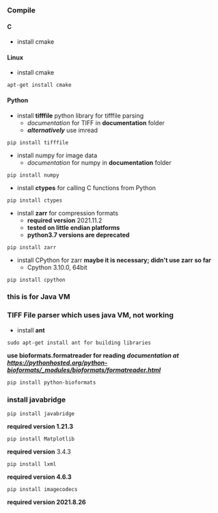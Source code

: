 ### Compile
#### C
- install cmake
#### Linux
- install cmake
```
apt-get install cmake
```
#### Python
- install **tifffile** python library for tifffile parsing
	- _documentation_ for TIFF in **documentation** folder 
	- ***alternatively*** use imread
```
pip install tifffile 
```
- install numpy for image data
	- _documentation_ for numpy in **documentation** folder 
```
pip install numpy
```
- install **ctypes** for calling C functions from Python
```
pip install ctypes
```
- install **zarr** for compression formats
	- **required version** 2021.11.2
	- **tested on little endian platforms**
	- **python3.7 versions are deprecated**
```
pip install zarr
```
- install CPython for zarr **maybe it is necessary; didn't use zarr so far**
	- Cpython 3.10.0, 64bit
```
pip install cpython
```

### this is for Java VM 
### TIFF File parser which uses java VM, **not working**
- install **ant**
```
sudo apt-get install ant for building libraries
```
**use bioformats.formatreader for reading**
***documentation at https://pythonhosted.org/python-bioformats/_modules/bioformats/formatreader.html***

```
pip install python-bioformats
```
### install javabridge
```
pip install javabridge
```
**required version 1.21.3**

```
pip install Matplotlib 
```
**required version** 3.4.3

```
pip install lxml
```
**required version 4.6.3**

```
pip install imagecodecs
```
**required version 2021.8.26**

